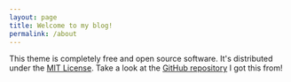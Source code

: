 ```yaml
---
layout: page
title: Welcome to my blog!
permalink: /about
---
```


This theme is completely free and open source software.
It's distributed under the [MIT License](http://choosealicense.com/licenses/mit/).
Take a look at the [GitHub repository](https://github.com/lenpaul/lagrange) I got this from!
